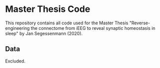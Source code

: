 # Master Thesis Code
This repository contains all code used for the Master Thesis "Reverse-engineering the connectome from iEEG to reveal synaptic homeostasis in sleep" by Jan Segessenmann (2020).

## Data
Excluded.
